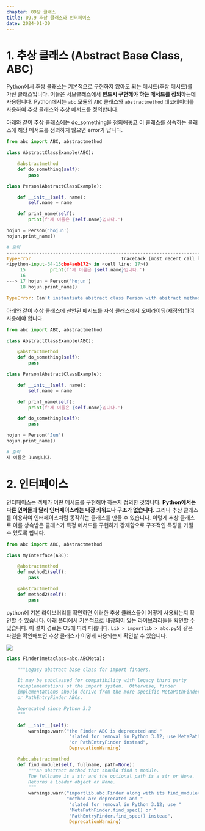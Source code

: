 ```yaml
---
chapter: 09장 클래스
title: 09.9 추상 클래스와 인터페이스
date: 2024-01-30
---
```


# 1. **추상 클래스 (Abstract Base Class, ABC)**

Python에서 추상 클래스는 기본적으로 구현하지 않아도 되는 메서드(추상 메서드)를 가진 클래스입니다. 이들은 서브클래스에서 **반드시 구현해야 하는 메서드를 정의**하는데 사용됩니다. Python에서는 `abc` 모듈의 `ABC` 클래스와 `abstractmethod` 데코레이터를 사용하여 추상 클래스와 추상 메서드를 정의합니다.

아래와 같이 추상 클래스에는 do_something을 정의해놓고 이 클래스를 상속하는 클래스에 해당 메서드를 정의하지 않으면 error가 납니다.

```python
from abc import ABC, abstractmethod

class AbstractClassExample(ABC):

    @abstractmethod
    def do_something(self):
        pass

class Person(AbstractClassExample):

    def __init__(self, name):
        self.name = name

    def print_name(self):
        print(f'제 이름은 {self.name}입니다.')

hojun = Person('hojun')
hojun.print_name()
```

```python
# 출력
---------------------------------------------------------------------------
TypeError                                 Traceback (most recent call last)
<ipython-input-34-15cbe4aeb172> in <cell line: 17>()
     15         print(f'제 이름은 {self.name}입니다.')
     16
---> 17 hojun = Person('hojun')
     18 hojun.print_name()

TypeError: Can't instantiate abstract class Person with abstract method do_something
```

아래와 같이 추상 클래스에 선언된 메서드를 자식 클래스에서 오버라이딩(재정의)하여 사용해야 합니다.

```python
from abc import ABC, abstractmethod

class AbstractClassExample(ABC):

    @abstractmethod
    def do_something(self):
        pass

class Person(AbstractClassExample):

    def __init__(self, name):
        self.name = name

    def print_name(self):
        print(f'제 이름은 {self.name}입니다.')

    def do_something(self):
        pass

hojun = Person('Jun')
hojun.print_name()
```

```python
# 출력
제 이름은 Jun입니다.
```

# 2. **인터페이스**

인터페이스는 객체가 어떤 메서드를 구현해야 하는지 정의한 것입니다. **Python에서는 다른 언어들과 달리 인터페이스라는 내장 키워드나 구조가 없습니다.** 그러나 추상 클래스를 이용하여 인터페이스처럼 동작하는 클래스를 만들 수 있습니다. 이렇게 추상 클래스로 이를 상속받은 클래스가 특정 메서드를 구현하게 강제함으로 구조적인 특징을 가질 수 있도록 합니다.

```python
from abc import ABC, abstractmethod

class MyInterface(ABC):

    @abstractmethod
    def method1(self):
        pass

    @abstractmethod
    def method2(self):
        pass
```

python에 기본 라이브러리를 확인하면 이러한 추상 클래스들이 어떻게 사용되는지 확인할 수 있습니다. 아래 폴더에서 기본적으로 내장되어 있는 라이브러리들을 확인할 수 있습니다. 이 설치 경로는 OS에 따라 다릅니다. `Lib > importlib > abc.py`와 같은 파일을 확인해보면 추상 클래스가 어떻게 사용되는지 확인할 수 있습니다.

![](/images/python/chapter09/1-1.png)

```python
class Finder(metaclass=abc.ABCMeta):

    """Legacy abstract base class for import finders.

    It may be subclassed for compatibility with legacy third party
    reimplementations of the import system.  Otherwise, finder
    implementations should derive from the more specific MetaPathFinder
    or PathEntryFinder ABCs.

    Deprecated since Python 3.3
    """

    def __init__(self):
        warnings.warn("the Finder ABC is deprecated and "
                       "slated for removal in Python 3.12; use MetaPathFinder "
                       "or PathEntryFinder instead",
                       DeprecationWarning)

    @abc.abstractmethod
    def find_module(self, fullname, path=None):
        """An abstract method that should find a module.
        The fullname is a str and the optional path is a str or None.
        Returns a Loader object or None.
        """
        warnings.warn("importlib.abc.Finder along with its find_module() "
                      "method are deprecated and "
                       "slated for removal in Python 3.12; use "
                       "MetaPathFinder.find_spec() or "
                       "PathEntryFinder.find_spec() instead",
                       DeprecationWarning)
```
